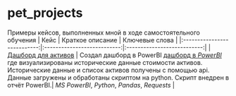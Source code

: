 # pet_projects
Примеры кейсов, выполненных мной в ходе самостоятельного обучения
| Кейс               | Краткое описание          | Ключевые слова                     | 
|:---------------------------:|:---------------------------:|:---------------------------:| 
| [Дашборд для активов](https://github.com/turdakovan/pet_projects/tree/main/assets_report) | Создал дашборд в PowerBI [дашборд в *PowerBI*](https://disk.yandex.ru/d/Q7gdXhMWDqx1LA) где визуализированы исторические данные стоимости активов. Исторические данные и список активов получены с помощью api. Данные загружены и обработаны скриптом на python. Скрипт внедрен в отчёт PowerBI.| *MS PowerBI*, *Python*, *Pandas*, *Requests* |

